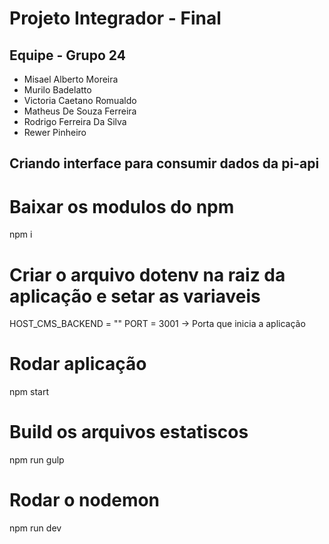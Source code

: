 # Projeto Integrador - Final

## Equipe - Grupo 24

* Misael Alberto Moreira
* Murilo Badelatto
* Victoria Caetano Romualdo
* Matheus De Souza Ferreira
* Rodrigo Ferreira Da Silva
* Rewer Pinheiro


## Criando interface para consumir dados da pi-api

# Baixar os modulos do npm
npm i 

# Criar o arquivo dotenv na raiz da aplicação e setar as variaveis 
HOST_CMS_BACKEND = ""
PORT = 3001 -> Porta que inicia a aplicação

# Rodar aplicação
npm start

# Build os arquivos estatiscos 
npm run gulp

# Rodar o nodemon
npm run dev